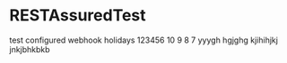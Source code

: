 # RESTAssuredTest
test
configured webhook
holidays
123456
10 9 8 7
yyygh
hgjghg
kjihihjkj
jnkjbhkbkb
